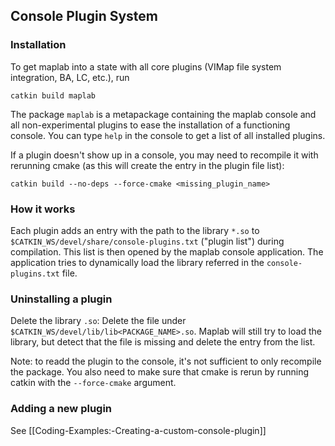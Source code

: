 ## Console Plugin System

### Installation
To get maplab into a state with all core plugins (VIMap file system integration, BA, LC, etc.), run
```
catkin build maplab
```

The package `maplab` is a metapackage containing the maplab console and all non-experimental plugins to ease the installation of a functioning console. You can type `help` in the console to get a list of all installed plugins.

If a plugin doesn't show up in a console, you may need to recompile it with rerunning cmake (as this will create the entry in the plugin file list):
```
catkin build --no-deps --force-cmake <missing_plugin_name>
```

### How it works
Each plugin adds an entry with the path to the library `*.so` to `$CATKIN_WS/devel/share/console-plugins.txt` ("plugin list") during compilation. This list is then opened by the maplab console application. The application tries to dynamically load the library referred in the `console-plugins.txt` file.

### Uninstalling a plugin
Delete the library `.so`: Delete the file under `$CATKIN_WS/devel/lib/lib<PACKAGE_NAME>.so`. Maplab will still try to load the library, but detect that the file is missing and delete the entry from the list.

Note: to readd the plugin to the console, it's not sufficient to only recompile the package. You also need to make sure that cmake is rerun by running catkin with the `--force-cmake` argument.

### Adding a new plugin
See [[Coding-Examples:-Creating-a-custom-console-plugin]]
